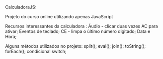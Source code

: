 CalculadoraJS:

Projeto do curso online utilizando apenas JavaScript

Recursos interessantes da calculadora :
  Áudio - clicar duas vezes AC para ativar;
  Eventos de teclado;
  CE - limpa o último número digitado;
  Data e Hora; 
 
Alguns métodos utilizados no projeto: 
  split();
  eval();
  join();
  toString();
  forEach();
  condicional switch;
  
  
 
